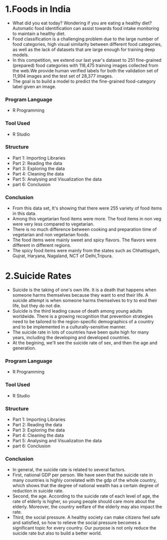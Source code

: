 # 1.Foods in India 
- What did you eat today? Wondering if you are eating a healthy diet? Automatic food identification can assist towards food intake monitoring to maintain a healthy diet.
- Food classification is a challenging problem due to the large number of food categories, high visual similarity between different food categories, as well as the lack of datasets that are large enough for training deep models.
- In this competition, we extend our last year's dataset to 251 fine-grained (prepared) food categories with 118,475 training images collected from the web.We provide human verified labels for both the validation set of 11,994 images and the test set of 28,377 images.
- The goal is to build a model to predict the fine-grained food-category label given an image.

### Program Language
- R Programming

### Tool Used
- R Studio

### Structure
- Part 1: Importing Libraries
- Part 2: Reading the data
- Part 3: Exploring the data
- Part 4: Cleaning the data
- Part 5: Analysing and Visualization the data
- part 6: Conclusion

### Conclusion
- From this data set, It's showing that there were 255 variety of food items in this data.
- Among this vegetarian food items were more. The food items in non veg were very less compared to vegetarian.
- There is no much difference between cooking and preparation time of vegetarian and non vegetarian foods.
- The food items were mainly sweet and spicy flavors. The flavors were different in different regions.
- The spicy food items were mainly from the states such as Chhattisgarh, Gujrat, Haryana, Nagaland, NCT of Delhi,Tripura.

# 2.Suicide Rates
- Suicide is the taking of one's own life. It is a death that happens when someone harms themselves because they want to end their life. A suicide attempt is when someone harms themselves to try to end their life, but they do not die. 
- Suicide is the third leading cause of death among young adults worldwide. There is a growing recognition that prevention strategies need to be tailored to the region-specific demographics of a country and to be implemented in a culturally-sensitive manner.
- The suicide rate in lots of countries have been quite high for many years, including the developing and developed countries. 
- At the begining, we'll see the suicide rate of sex, and then the age and generation. 

### Program Language
- R Programming

### Tool Used
- R Studio

### Structure
- Part 1: Importing Libraries
- Part 2: Reading the data
- Part 3: Exploring the data
- Part 4: Cleaning the data
- Part 5: Analysing and Visualization the data
- part 6: Conclusion

### Conclusion
- In general, the suicide rate is related to several factors.
- First, national GDP per person. We have seen that the suicide rate in many countries is highly correlated with the gdp of the whole country, which shows that the degree of national wealth has a certain degree of reduction in suicide rate.
- Second, the age. According to the suicide rate of each level of age, the rate of elderly is higher, so young people should care more about the elderly. Moreover, the country welfare of the elderly may also impact the rate.
- Third, the social pressure. A healthy society can make citizens feel safe and satisfied, so how to relieve the social pressure becomes a significant topic for every country. Our purpose is not only reduce the suicide rate but also to build a better world.
